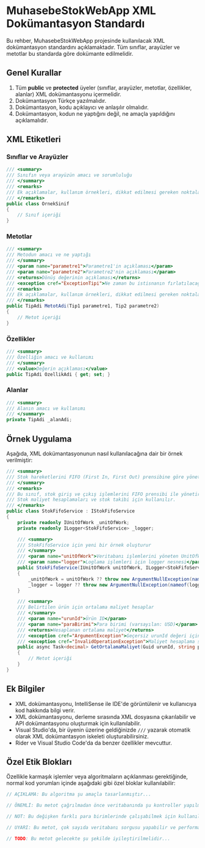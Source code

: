 # MuhasebeStokWebApp XML Dokümantasyon Standardı

Bu rehber, MuhasebeStokWebApp projesinde kullanılacak XML dokümantasyon standardını açıklamaktadır. Tüm sınıflar, arayüzler ve metotlar bu standarda göre dokümante edilmelidir.

## Genel Kurallar

1. Tüm **public** ve **protected** üyeler (sınıflar, arayüzler, metotlar, özellikler, alanlar) XML dokümantasyonu içermelidir.
2. Dokümantasyon Türkçe yazılmalıdır.
3. Dokümantasyon, kodu açıklayıcı ve anlaşılır olmalıdır.
4. Dokümantasyon, kodun ne yaptığını değil, ne amaçla yapıldığını açıklamalıdır.

## XML Etiketleri

### Sınıflar ve Arayüzler

```csharp
/// <summary>
/// Sınıfın veya arayüzün amacı ve sorumluluğu
/// </summary>
/// <remarks>
/// Ek açıklamalar, kullanım örnekleri, dikkat edilmesi gereken noktalar
/// </remarks>
public class OrnekSinif
{
    // Sınıf içeriği
}
```

### Metotlar

```csharp
/// <summary>
/// Metodun amacı ve ne yaptığı
/// </summary>
/// <param name="parametre1">Parametre1'in açıklaması</param>
/// <param name="parametre2">Parametre2'nin açıklaması</param>
/// <returns>Dönüş değerinin açıklaması</returns>
/// <exception cref="ExceptionTipi">Ne zaman bu istisnanın fırlatılacağı</exception>
/// <remarks>
/// Ek açıklamalar, kullanım örnekleri, dikkat edilmesi gereken noktalar
/// </remarks>
public TipAdi MetotAdi(Tip1 parametre1, Tip2 parametre2)
{
    // Metot içeriği
}
```

### Özellikler

```csharp
/// <summary>
/// Özelliğin amacı ve kullanımı
/// </summary>
/// <value>Değerin açıklaması</value>
public TipAdi OzellikAdi { get; set; }
```

### Alanlar

```csharp
/// <summary>
/// Alanın amacı ve kullanımı
/// </summary>
private TipAdi _alanAdi;
```

## Örnek Uygulama

Aşağıda, XML dokümantasyonunun nasıl kullanılacağına dair bir örnek verilmiştir:

```csharp
/// <summary>
/// Stok hareketlerini FIFO (First In, First Out) prensibine göre yöneten servis sınıfı
/// </summary>
/// <remarks>
/// Bu sınıf, stok giriş ve çıkış işlemlerini FIFO prensibi ile yönetir.
/// Stok maliyet hesaplamaları ve stok takibi için kullanılır.
/// </remarks>
public class StokFifoService : IStokFifoService
{
    private readonly IUnitOfWork _unitOfWork;
    private readonly ILogger<StokFifoService> _logger;

    /// <summary>
    /// StokFifoService için yeni bir örnek oluşturur
    /// </summary>
    /// <param name="unitOfWork">Veritabanı işlemlerini yöneten UnitOfWork nesnesi</param>
    /// <param name="logger">Loglama işlemleri için logger nesnesi</param>
    public StokFifoService(IUnitOfWork unitOfWork, ILogger<StokFifoService> logger)
    {
        _unitOfWork = unitOfWork ?? throw new ArgumentNullException(nameof(unitOfWork));
        _logger = logger ?? throw new ArgumentNullException(nameof(logger));
    }

    /// <summary>
    /// Belirtilen ürün için ortalama maliyet hesaplar
    /// </summary>
    /// <param name="urunId">Ürün ID</param>
    /// <param name="paraBirimi">Para birimi (varsayılan: USD)</param>
    /// <returns>Hesaplanan ortalama maliyet</returns>
    /// <exception cref="ArgumentException">Geçersiz urunId değeri için fırlatılır</exception>
    /// <exception cref="InvalidOperationException">Maliyet hesaplama sırasında bir hata oluştuğunda fırlatılır</exception>
    public async Task<decimal> GetOrtalamaMaliyet(Guid urunId, string paraBirimi = "USD")
    {
        // Metot içeriği
    }
}
```

## Ek Bilgiler

- XML dokümantasyonu, IntelliSense ile IDE'de görüntülenir ve kullanıcıya kod hakkında bilgi verir.
- XML dokümantasyonu, derleme sırasında XML dosyasına çıkarılabilir ve API dokümantasyonu oluşturmak için kullanılabilir.
- Visual Studio'da, bir üyenin üzerine geldiğinizde `///` yazarak otomatik olarak XML dokümantasyon iskeleti oluşturabilirsiniz.
- Rider ve Visual Studio Code'da da benzer özellikler mevcuttur.

## Özel Etik Blokları

Özellikle karmaşık işlemler veya algoritmaların açıklanması gerektiğinde, normal kod yorumları içinde aşağıdaki gibi özel bloklar kullanılabilir:

```csharp
// AÇIKLAMA: Bu algoritma şu amaçla tasarlanmıştır...

// ÖNEMLİ: Bu metot çağrılmadan önce veritabanında şu kontroller yapılmalıdır...

// NOT: Bu değişken farklı para birimlerinde çalışabilmek için kullanılır...

// UYARI: Bu metot, çok sayıda veritabanı sorgusu yapabilir ve performans sorunlarına neden olabilir...

// TODO: Bu metot gelecekte şu şekilde iyileştirilmelidir...
``` 